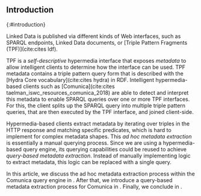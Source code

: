 ## Introduction
{:#introduction}

Linked Data is published via different kinds of Web interfaces,
such as SPARQL endpoints,
Linked Data documents,
or [Triple Pattern Fragments (TPF)](cite:cites ldf).

TPF is a *self-descriptive* hypermedia interface
that exposes *metadata* to allow intelligent clients to determine how the interface can be used.
TPF metadata contains a triple pattern query form
that is described with the [Hydra Core vocabulary](cite:cites hydra) in RDF.
Intelligent hypermedia-based clients such as [Comunica](cite:cites taelman_iswc_resources_comunica_2018)
are able to detect and interpret this metadata
to enable SPARQL queries over one or more TPF interfaces.
For this, the client splits up the SPARQL query into multiple triple pattern queries,
that are then executed by the TPF interface, and joined client-side.

Hypermedia-based clients extract metadata
by iterating over triples in the HTTP response and matching specific predicates,
which is hard to implement for complex metadata shapes.
This *ad hoc metadata extraction* is essentially a manual querying process.
Since we are using a hypermedia-based query engine,
its querying capabilities could be reused to achieve *query-based metadata extraction*.
Instead of manually implementing logic to extract metadata,
this logic can be replaced with a single query.

In this article, we discuss the ad hoc metadata extraction process
within the Comunica query engine in [](#adhoc_metadata_extraction).
After that, we introduce a query-based metadata extraction process for Comunica in [](#querybased_metadata_extraction).
Finally, we conclude in [](#conclusions).
